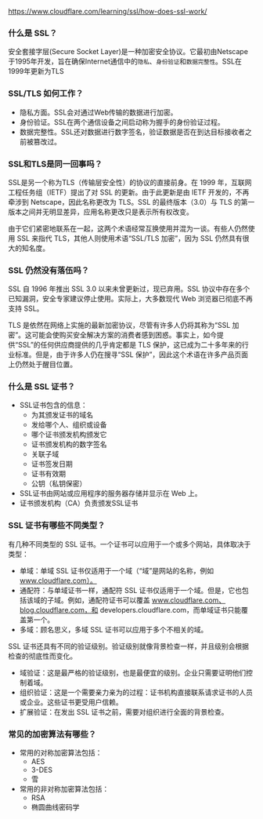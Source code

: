 
https://www.cloudflare.com/learning/ssl/how-does-ssl-work/
### 什么是 SSL？
安全套接字层(Secure Socket Layer)是一种加密安全协议。它最初由Netscape于1995年开发，旨在确保Internet通信中的`隐私`、`身份验证`和`数据完整性`。SSL在1999年更新为TLS

### SSL/TLS 如何工作？
- 隐私方面。SSL会对通过Web传输的数据进行加密。
- 身份验证。SSL在两个通信设备之间启动称为握手的身份验证过程。
- 数据完整性。SSL还对数据进行数字签名，验证数据是否在到达目标接收者之前被篡改过。

### SSL和TLS是同一回事吗？
SSL是另一个称为TLS（传输层安全性）的协议的直接前身。在 1999 年，互联网工程任务组（IETF）提出了对 SSL 的更新。由于此更新是由 IETF 开发的，不再牵涉到 Netscape，因此名称更改为 TLS。SSL 的最终版本（3.0）与 TLS 的第一版本之间并无明显差异，应用名称更改只是表示所有权改变。

由于它们紧密地联系在一起，这两个术语经常互换使用并混为一谈。有些人仍然使用 SSL 来指代 TLS，其他人则使用术语“SSL/TLS 加密”，因为 SSL 仍然具有很大的知名度。

### SSL 仍然没有落伍吗？
SSL 自 1996 年推出 SSL 3.0 以来未曾更新过，现已弃用。SSL 协议中存在多个已知漏洞，安全专家建议停止使用。实际上，大多数现代 Web 浏览器已彻底不再支持 SSL。

TLS 是依然在网络上实施的最新加密协议，尽管有许多人仍将其称为“SSL 加密”。这可能会使购买安全解决方案的消费者感到困惑。事实上，如今提供“SSL”的任何供应商提供的几乎肯定都是 TLS 保护，这已成为二十多年来的行业标准。但是，由于许多人仍在搜寻“SSL 保护”，因此这个术语在许多产品页面上仍然处于醒目位置。

### 什么是 SSL 证书？
- SSL证书包含的信息：
    + 为其颁发证书的域名
    + 发给哪个人、组织或设备
    + 哪个证书颁发机构颁发它
    + 证书颁发机构的数字签名
    + 关联子域
    + 证书签发日期
    + 证书有效期
    + 公钥（私钥保密）
- SSL证书由网站或应用程序的服务器存储并显示在 Web 上。
- 证书颁发机构（CA）负责颁发SSL证书


### SSL 证书有哪些不同类型？
有几种不同类型的 SSL 证书。一个证书可以应用于一个或多个网站，具体取决于类型：
- 单域：单域 SSL 证书仅适用于一个域（“域”是网站的名称，例如 www.cloudflare.com）。
- 通配符：与单域证书一样，通配符 SSL 证书仅适用于一个域。但是，它也包括该域的子域。例如，通配符证书可以覆盖 www.cloudflare.com、blog.cloudflare.com，和 developers.cloudflare.com，而单域证书只能覆盖第一个。
- 多域：顾名思义，多域 SSL 证书可以应用于多个不相关的域。

SSL 证书还具有不同的验证级别。验证级别就像背景检查一样，并且级别会根据检查的彻底性而变化。
- 域验证：这是最严格的验证级别，也是最便宜的级别。企业只需要证明他们控制着域。
- 组织验证：这是一个需要亲力亲为的过程：证书机构直接联系请求证书的人员或企业。这些证书更受用户信赖。
- 扩展验证：在发出 SSL 证书之前，需要对组织进行全面的背景检查。


### 常见的加密算法有哪些？
- 常用的对称加密算法包括：
    + AES
    + 3-DES
    + 雪
- 常用的非对称加密算法包括：
    + RSA
    + 椭圆曲线密码学